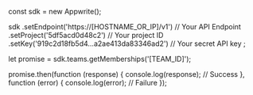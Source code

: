 const sdk = new Appwrite();

sdk
    .setEndpoint('https://[HOSTNAME_OR_IP]/v1') // Your API Endpoint
    .setProject('5df5acd0d48c2') // Your project ID
    .setKey('919c2d18fb5d4...a2ae413da83346ad2') // Your secret API key
;

let promise = sdk.teams.getMemberships('[TEAM_ID]');

promise.then(function (response) {
    console.log(response); // Success
}, function (error) {
    console.log(error); // Failure
});